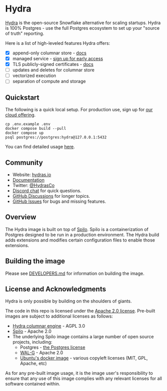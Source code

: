 # Hydra

[Hydra](https://hydras.io/) is the open-source Snowflake alternative for scaling startups.
Hydra is 100% Postgres - use the full Postgres ecosystem to set up your "source of truth" reporting.

Here is a list of high-leveled features Hydra offers:

* [x] append-only columnar store - [docs](https://docs.hydras.io/features/columnar)
* [x] managed service - [sign up for early access](https://hydras.io/#early-access)
* [x] TLS publicly-signed certificates - [docs](https://docs.hydras.io/features/tls)
* [ ] updates and deletes for columnar store
* [ ] vectorized execution
* [ ] separation of compute and storage

## Quickstart

The following is a quick local setup. For production use, sign up for [our cloud offering](https://hydras.io/#early-access).

```console
cp .env.example .env
docker compose build --pull
docker compose up
psql postgres://postgres:hydra@127.0.0.1:5432
```

You can find detailed usage [here](https://docs.hydras.io/features/columnar).

## Community

* Website: [hydras.io](https://hydras.io)
* [Documentation](https://docs.hydras.io/)
* Twitter: [@HydrasCo](https://twitter.com/HydrasCo)
* [Discord chat](https://discord.com/invite/zKpVxbXnNY) for quick questions.
* [GitHub Discussions](https://github.com/HydrasCo/hydra/discussions) for longer topics.
* [GitHub Issues](https://github.com/HydrasCo/hydra/issues) for bugs and missing features.

## Overview

The Hydra image is built on top of [Spilo](https://github.com/zalando/spilo). Spilo is a containerization of
Postgres designed to be run in a production environment. The Hydra build adds extensions and modifies certain
configuration files to enable those extensions. 

## Building the image

Please see [DEVELOPERS.md](DEVELOPERS.md) for information on building the image.

## License and Acknowledgments

Hydra is only possible by building on the shoulders of giants.

The code in this repo is licensed under the [Apache 2.0 license](LICENSE). Pre-built images are
subject to additional licenses as follows:

* [Hydra columnar engine](https://github.com/HydrasCo/citus) - AGPL 3.0
* [Spilo](https://github.com/zalando/spilo) - Apache 2.0
* The underlying Spilo image contains a large number of open source projects, including:
  * Postgres - [the Postgres license](https://www.postgresql.org/about/licence/)
  * [WAL-G](https://github.com/wal-g/wal-g) - Apache 2.0
  * [Ubuntu's docker image](https://hub.docker.com/_/ubuntu/) - various copyleft licenses (MIT, GPL, Apache, etc)

As for any pre-built image usage, it is the image user's responsibility to ensure that any use of this
image complies with any relevant licenses for all software contained within.
